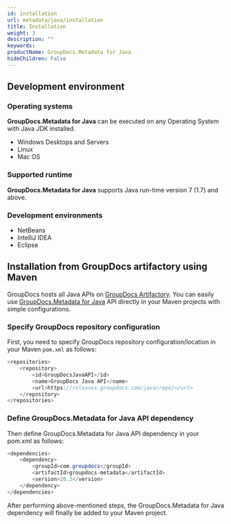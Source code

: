 ```yaml
---
id: installation
url: metadata/java/installation
title: Installation
weight: 3
description: ""
keywords:
productName: GroupDocs.Metadata for Java
hideChildren: False
---
```

## Development environment

### Operating systems

**GroupDocs.Metadata for Java** can be executed on any Operating System with Java JDK installed.

*   Windows Desktops and Servers
*   Linux
*   Mac OS

### Supported runtime

**GroupDocs.Metadata for Java** supports Java run-time version 7 (1.7) and above.

### Development environments

*   NetBeans
*   IntelliJ IDEA
*   Eclipse

## Installation from GroupDocs artifactory using Maven

GroupDocs hosts all Java APIs on [GroupDocs Artifactory](https://releases.groupdocs.com/java/repo/). You can easily use [GroupDocs.Metadata for Java](https://releases.groupdocs.com/java/repo/com/groupdocs/groupdocs-metadata/) API directly in your Maven projects with simple configurations.

### Specify GroupDocs repository configuration

First, you need to specify GroupDocs repository configuration/location in your Maven `pom.xml` as follows:

```csharp
<repositories>
	<repository>
		<id>GroupDocsJavaAPI</id>
		<name>GroupDocs Java API</name>
		<url>https://releases.groupdocs.com/java/repo/</url>
	</repository>
</repositories>
```

### Define GroupDocs.Metadata for Java API dependency

Then define GroupDocs.Metadata for Java API dependency in your pom.xml as follows:

```csharp
<dependencies>
    <dependency>
        <groupId>com.groupdocs</groupId>
        <artifactId>groupdocs-metadata</artifactId>
        <version>20.2</version>
    </dependency>
</dependencies>
```

After performing above-mentioned steps, the GroupDocs.Metadata for Java dependency will finally be added to your Maven project.
